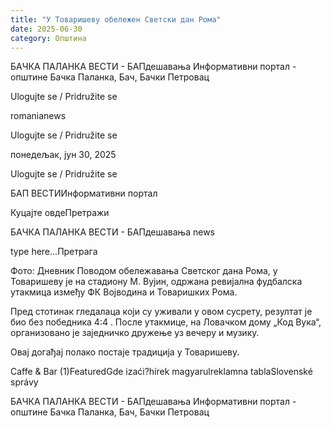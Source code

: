 ```yaml
---
title: "У Товаришеву обележен Светски дан Рома"
date: 2025-06-30
category: Општина
---
```


БАЧКА ПАЛАНКА ВЕСТИ - БАПдешавања Информативни портал - општине Бачка Паланка, Бач, Бачки Петровац

Ulogujte se / Pridružite se

romanianews

Ulogujte se / Pridružite se

понедељак, јун 30, 2025

Ulogujte se / Pridružite se

БАП ВЕСТИИнформативни портал

Куцајте овдеПретражи

БАЧКА ПАЛАНКА ВЕСТИ - БАПдешавања news

type here...Претрага

Фото: Дневник
            Поводом обележавања Светског дана Рома, у Товаришеву је на стадиону М. Вујин, одржана ревијална фудбалска утакмица између ФК Војводина и Товаришких Рома.

Пред стотинак гледалаца који су уживали у овом сусрету, резултат је био без победника 4:4 .
После утакмице, на Ловачком дому „Код Вука“, организовано је заједничко дружење уз вечеру и музику.


Овај догађај полако постаје традиција у Товаришеву.

Caffe & Bar (1)FeaturedGde izaći?hírek magyarulreklamna tablaSlovenské správy

БАЧКА ПАЛАНКА ВЕСТИ - БАПдешавања Информативни портал - општине Бачка Паланка, Бач, Бачки Петровац
